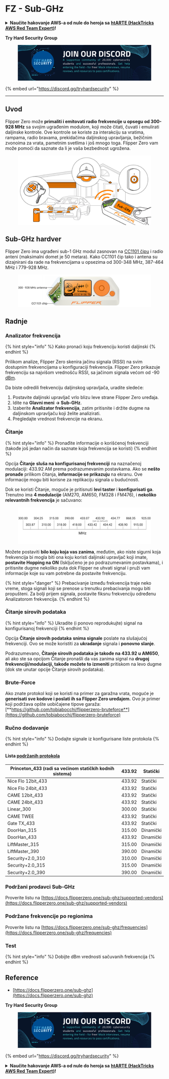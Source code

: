# FZ - Sub-GHz

<details>

<summary><strong>Naučite hakovanje AWS-a od nule do heroja sa</strong> <a href="https://training.hacktricks.xyz/courses/arte"><strong>htARTE (HackTricks AWS Red Team Expert)</strong></a><strong>!</strong></summary>

Drugi načini podrške HackTricks-u:

* Ako želite da vidite svoju **kompaniju reklamiranu na HackTricks-u** ili **preuzmete HackTricks u PDF formatu** Proverite [**PLANOVE ZA PRETPLATU**](https://github.com/sponsors/carlospolop)!
* Nabavite [**zvanični PEASS & HackTricks swag**](https://peass.creator-spring.com)
* Otkrijte [**Porodicu PEASS**](https://opensea.io/collection/the-peass-family), našu kolekciju ekskluzivnih [**NFT-ova**](https://opensea.io/collection/the-peass-family)
* **Pridružite se** 💬 [**Discord grupi**](https://discord.gg/hRep4RUj7f) ili [**telegram grupi**](https://t.me/peass) ili nas **pratite** na **Twitteru** 🐦 [**@carlospolopm**](https://twitter.com/hacktricks\_live)**.**
* **Podelite svoje hakovanje trikove slanjem PR-ova na** [**HackTricks**](https://github.com/carlospolop/hacktricks) i [**HackTricks Cloud**](https://github.com/carlospolop/hacktricks-cloud) github repozitorijume.

</details>

**Try Hard Security Group**

<figure><img src="../../../.gitbook/assets/telegram-cloud-document-1-5159108904864449420.jpg" alt=""><figcaption></figcaption></figure>

{% embed url="https://discord.gg/tryhardsecurity" %}

***

## Uvod <a href="#kfpn7" id="kfpn7"></a>

Flipper Zero može **primaliti i emitovati radio frekvencije u opsegu od 300-928 MHz** sa svojim ugrađenim modulom, koji može čitati, čuvati i emulirati daljinske kontrole. Ove kontrole se koriste za interakciju sa vratima, rampama, radio bravama, prekidačima daljinskog upravljanja, bežičnim zvonoima za vrata, pametnim svetlima i još mnogo toga. Flipper Zero vam može pomoći da saznate da li je vaša bezbednost ugrožena.

<figure><img src="../../../.gitbook/assets/image (714).png" alt=""><figcaption></figcaption></figure>

## Sub-GHz hardver <a href="#kfpn7" id="kfpn7"></a>

Flipper Zero ima ugrađeni sub-1 GHz modul zasnovan na [﻿](https://www.st.com/en/nfc/st25r3916.html#overview)﻿[CC1101 čipu](https://www.ti.com/lit/ds/symlink/cc1101.pdf) i radio anteni (maksimalni domet je 50 metara). Kako CC1101 čip tako i antena su dizajnirani da rade na frekvencijama u opsezima od 300-348 MHz, 387-464 MHz i 779-928 MHz.

<figure><img src="../../../.gitbook/assets/image (923).png" alt=""><figcaption></figcaption></figure>

## Radnje

### Analizator frekvencija

{% hint style="info" %}
Kako pronaći koju frekvenciju koristi daljinski
{% endhint %}

Prilikom analize, Flipper Zero skenira jačinu signala (RSSI) na svim dostupnim frekvencijama u konfiguraciji frekvencija. Flipper Zero prikazuje frekvenciju sa najvišom vrednošću RSSI, sa jačinom signala većom od -90 [dBm](https://en.wikipedia.org/wiki/DBm).

Da biste odredili frekvenciju daljinskog upravljača, uradite sledeće:

1. Postavite daljinski upravljač vrlo blizu leve strane Flipper Zero uređaja.
2. Idite na **Glavni meni** **→ Sub-GHz**.
3. Izaberite **Analizator frekvencija**, zatim pritisnite i držite dugme na daljinskom upravljaču koji želite analizirati.
4. Pregledajte vrednost frekvencije na ekranu.

### Čitanje

{% hint style="info" %}
Pronađite informacije o korišćenoj frekvenciji (takođe još jedan način da saznate koja frekvencija se koristi)
{% endhint %}

Opcija **Čitanje** **sluša na konfigurisanoj frekvenciji** na naznačenoj modulaciji: 433.92 AM prema podrazumevanim postavkama. Ako se **nešto pronađe** prilikom čitanja, **informacije se prikazuju** na ekranu. Ove informacije mogu biti korisne za replikaciju signala u budućnosti.

Dok se koristi Čitanje, moguće je pritisnuti **levi taster** i **konfigurisati ga**.\
Trenutno ima **4 modulacije** (AM270, AM650, FM328 i FM476), i **nekoliko relevantnih frekvencija** je sačuvano:

<figure><img src="../../../.gitbook/assets/image (947).png" alt=""><figcaption></figcaption></figure>

Možete postaviti **bilo koju koja vas zanima**, međutim, ako niste sigurni koja frekvencija bi mogla biti ona koju koristi daljinski upravljač koji imate, **postavite Hopping na ON** (Isključeno je po podrazumevanim postavkama), i pritisnite dugme nekoliko puta dok Flipper ne uhvati signal i pruži vam informacije koje su vam potrebne da postavite frekvenciju.

{% hint style="danger" %}
Prebacivanje između frekvencija traje neko vreme, stoga signali koji se prenose u trenutku prebacivanja mogu biti propušteni. Za bolji prijem signala, postavite fiksnu frekvenciju određenu Analizatorom frekvencija.
{% endhint %}

### **Čitanje sirovih podataka**

{% hint style="info" %}
Ukradite (i ponovo reprodukujte) signal na konfigurisanoj frekvenciji
{% endhint %}

Opcija **Čitanje sirovih podataka** **snima signale** poslate na slušajućoj frekvenciji. Ovo se može koristiti za **ukradanje** signala i **ponovno slanje**.

Podrazumevano, **Čitanje sirovih podataka je takođe na 433.92 u AM650**, ali ako ste sa opcijom Čitanje pronašli da vas zanima signal na **drugoj frekvenciji/modulaciji, takođe možete to izmeniti** pritiskom na levo dugme (dok ste unutar opcije Čitanje sirovih podataka).

### Brute-Force

Ako znate protokol koji se koristi na primer za garažna vrata, moguće je **generisati sve kodove i poslati ih sa Flipper Zero uređajem.** Ovo je primer koji podržava opšte uobičajene tipove garaža: [**https://github.com/tobiabocchi/flipperzero-bruteforce**](https://github.com/tobiabocchi/flipperzero-bruteforce)

### Ručno dodavanje

{% hint style="info" %}
Dodajte signale iz konfigurisane liste protokola
{% endhint %}

#### Lista [podržanih protokola](https://docs.flipperzero.one/sub-ghz/add-new-remote) <a href="#id-3iglu" id="id-3iglu"></a>

| Princeton\_433 (radi sa većinom statičkih kodnih sistema) | 433.92 | Statički |
| -------------------------------------------------------- | ------ | -------- |
| Nice Flo 12bit\_433                                      | 433.92 | Statički |
| Nice Flo 24bit\_433                                      | 433.92 | Statički |
| CAME 12bit\_433                                          | 433.92 | Statički |
| CAME 24bit\_433                                          | 433.92 | Statički |
| Linear\_300                                              | 300.00 | Statički |
| CAME TWEE                                                | 433.92 | Statički |
| Gate TX\_433                                             | 433.92 | Statički |
| DoorHan\_315                                             | 315.00 | Dinamički |
| DoorHan\_433                                             | 433.92 | Dinamički |
| LiftMaster\_315                                          | 315.00 | Dinamički |
| LiftMaster\_390                                          | 390.00 | Dinamički |
| Security+2.0\_310                                        | 310.00 | Dinamički |
| Security+2.0\_315                                        | 315.00 | Dinamički |
| Security+2.0\_390                                        | 390.00 | Dinamički |
### Podržani prodavci Sub-GHz

Proverite listu na [https://docs.flipperzero.one/sub-ghz/supported-vendors](https://docs.flipperzero.one/sub-ghz/supported-vendors)

### Podržane frekvencije po regionima

Proverite listu na [https://docs.flipperzero.one/sub-ghz/frequencies](https://docs.flipperzero.one/sub-ghz/frequencies)

### Test

{% hint style="info" %}
Dobijte dBm vrednosti sačuvanih frekvencija
{% endhint %}

## Reference

* [https://docs.flipperzero.one/sub-ghz](https://docs.flipperzero.one/sub-ghz)

**Try Hard Security Group**

<figure><img src="../../../.gitbook/assets/telegram-cloud-document-1-5159108904864449420.jpg" alt=""><figcaption></figcaption></figure>

{% embed url="https://discord.gg/tryhardsecurity" %}

<details>

<summary><strong>Naučite hakovanje AWS-a od nule do heroja sa</strong> <a href="https://training.hacktricks.xyz/courses/arte"><strong>htARTE (HackTricks AWS Red Team Expert)</strong></a><strong>!</strong></summary>

Drugi načini podrške HackTricks-u:

* Ako želite da vidite **vašu kompaniju reklamiranu na HackTricks-u** ili **preuzmete HackTricks u PDF formatu** proverite [**PLANOVE ZA PRIJAVU**](https://github.com/sponsors/carlospolop)!
* Nabavite [**zvanični PEASS & HackTricks swag**](https://peass.creator-spring.com)
* Otkrijte [**The PEASS Family**](https://opensea.io/collection/the-peass-family), našu kolekciju ekskluzivnih [**NFT-ova**](https://opensea.io/collection/the-peass-family)
* **Pridružite se** 💬 [**Discord grupi**](https://discord.gg/hRep4RUj7f) ili [**telegram grupi**](https://t.me/peass) ili nas **pratite** na **Twitteru** 🐦 [**@carlospolopm**](https://twitter.com/hacktricks\_live)**.**
* **Podelite svoje hakovanje trikove slanjem PR-ova na** [**HackTricks**](https://github.com/carlospolop/hacktricks) i [**HackTricks Cloud**](https://github.com/carlospolop/hacktricks-cloud) github repozitorijume.

</details>
